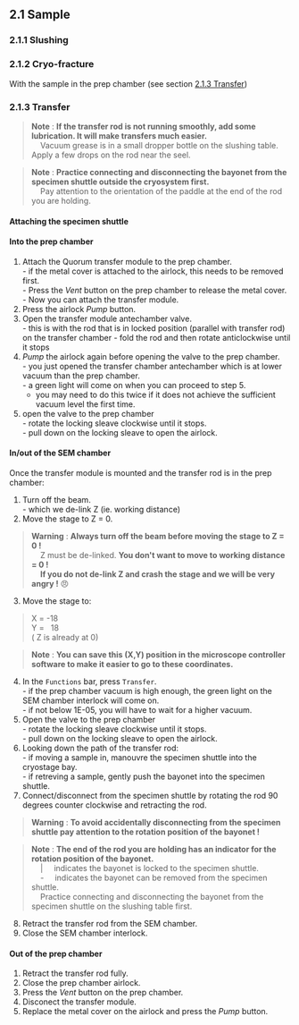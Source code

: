 ## 2.1 Sample
### 2.1.1 Slushing
### 2.1.2 Cryo-fracture
With the sample in the prep chamber (see section [2.1.3 Transfer](https://github.com/operandos/SOP-for-UoS-Helios-microscope-quorum-cryosystem/blob/main/2.%20Cryosystem%20operation.md#213-transfer))
### 2.1.3 Transfer
> **Note** : **If the transfer rod is not running smoothly, add some lubrication. It will make transfers much easier.**  
> &nbsp; &nbsp; Vacuum grease is in a small dropper bottle on the slushing table. Apply a few drops on the rod near the seel.  

> **Note** : **Practice connecting and disconnecting the bayonet from the specimen shuttle outside the cryosystem first.**  
> &nbsp; &nbsp; Pay attention to the orientation of the paddle at the end of the rod you are holding.  

#### Attaching the specimen shuttle  

#### Into the prep chamber  
  1. Attach the Quorum transfer module to the prep chamber.  
    - if the metal cover is attached to the airlock, this needs to be removed first.  
    - Press the *Vent* button on the prep chamber to release the metal cover.  
    - Now you can attach the transfer module.  
  3. Press the airlock *Pump* button.  
  4. Open the transfer module antechamber valve.  
    - this is with the rod that is in locked position (parallel with transfer rod) on the transfer chamber
    - fold the rod and then rotate anticlockwise until it stops
  5. *Pump* the airlock again before opening the valve to the prep chamber.  
    - you just opened the transfer chamber antechamber which is at lower vacuum than the prep chamber.  
    - a green light will come on when you can proceed to step 5.  
      - you may need to do this twice if it does not achieve the sufficient vacuum level the first time.  
  6. open the valve to the prep chamber  
    - rotate the locking sleave clockwise until it stops.  
    - pull down on the locking sleave to open the airlock.  

#### In/out of the SEM chamber  
Once the transfer module is mounted and the transfer rod is in the prep chamber:
  1. Turn off the beam.  
    - which we de-link Z (ie. working distance)
  2. Move the stage to Z = 0.  
> **Warning** : **Always turn off the beam before moving the stage to Z = 0 !**  
> &nbsp; &nbsp; Z must be de-linked. **You don't want to move to working distance = 0 !**  
> &nbsp; &nbsp; **If you do not de-link Z and crash the stage and we will be very angry !** :angry:  

  3. Move the stage to:  
  > X = -18  
  > Y = &nbsp; 18  
  > ( Z is already at 0)  

> **Note** : **You can save this (X,Y) position in the microscope controller software to make it easier to go to these coordinates.**  

  4. In the `Functions` bar, press `Transfer`.  
    - if the prep chamber vacuum is high enough, the green light on the SEM chamber interlock will come on.  
    - if not below 1E-05, you will have to wait for a higher vacuum.  
  5. Open the valve to the prep chamber  
    - rotate the locking sleave clockwise until it stops.  
    - pull down on the locking sleave to open the airlock.  
  6. Looking down the path of the transfer rod:  
    - if moving a sample in, manouvre the specimen shuttle into the cryostage bay.  
    - if retreving a sample, gently push the bayonet into the specimen shuttle.  
  8. Connect/disconnect from the specimen shuttle by rotating the rod 90 degrees counter clockwise and retracting the rod.  
> **Warning** : **To avoid accidentally disconnecting from the specimen shuttle pay attention to the rotation position of the bayonet !**  

> **Note** : **The end of the rod you are holding has an indicator for the rotation position of the bayonet.**  
> &nbsp; &nbsp; | &nbsp; &nbsp; indicates the bayonet is locked to the specimen shuttle.  
> &nbsp; &nbsp; - &nbsp; &nbsp; indicates the bayonet can be removed from the specimen shuttle.  
> &nbsp; &nbsp; Practice connecting and disconnecting the bayonet from the specimen shuttle on the slushing table first.  

  8. Retract the transfer rod from the SEM chamber.  
  9. Close the SEM chamber interlock.  

#### Out of the prep chamber  
  1. Retract the transfer rod fully.
  2. Close the prep chamber airlock.
  3. Press the *Vent* button on the prep chamber.  
  4. Disconect the transfer module.
  5. Replace the metal cover on the airlock and press the *Pump* button.  

